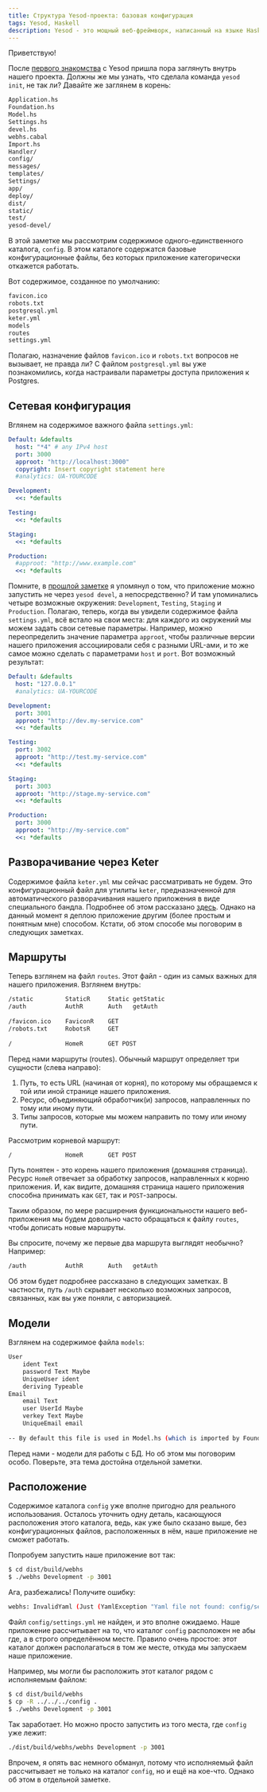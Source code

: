 ```yaml
---
title: Структура Yesod-проекта: базовая конфигурация
tags: Yesod, Haskell
description: Yesod - это мощный веб-фреймворк, написанный на языке Haskell. Пришла пора изучить структуру нашего проекта. И начнём мы с базовой конфигурации.
---
```


Приветствую!

После [первого знакомства](http://blog.dshevchenko.biz/2014/12/18/yesod-hello-world.html) с Yesod пришла пора заглянуть внутрь нашего проекта. Должны же мы узнать, что сделала команда `yesod init`, не так ли? Давайте же заглянем в корень:

```bash
Application.hs
Foundation.hs 
Model.hs       
Settings.hs    
devel.hs       
webhs.cabal
Import.hs      
Handler/        
config/         
messages/       
templates/      
Settings/       
app/            
deploy/         
dist/           
static/         
test/           
yesod-devel/
```

В этой заметке мы рассмотрим содержимое одного-единственного каталога, `config`. В этом каталоге содержатся базовые конфигурационные файлы, без которых приложение категорически откажется работать.

Вот содержимое, созданное по умолчанию:

```bash
favicon.ico    
robots.txt     
postgresql.yml 
keter.yml      
models         
routes         
settings.yml
```

Полагаю, назначение файлов `favicon.ico` и `robots.txt` вопросов не вызывает, не правда ли? С файлом `postgresql.yml` вы уже познакомились, когда настраивали параметры доступа приложения к Postgres. 

## Сетевая конфигурация

Вглянем на содержимое важного файла `settings.yml`:

```yaml
Default: &defaults
  host: "*4" # any IPv4 host
  port: 3000
  approot: "http://localhost:3000"
  copyright: Insert copyright statement here
  #analytics: UA-YOURCODE

Development:
  <<: *defaults

Testing:
  <<: *defaults

Staging:
  <<: *defaults

Production:
  #approot: "http://www.example.com"
  <<: *defaults

```

Помните, в [прошлой заметке](http://blog.dshevchenko.biz/2014/12/18/yesod-hello-world.html) я упомянул о том, что приложение можно запустить не через `yesod devel`, а непосредственно? И там упоминались четыре возможные окружения: `Development`, `Testing`, `Staging` и `Production`. Полагаю, теперь, когда вы увидели содержимое файла `settings.yml`, всё встало на свои места: для каждого из окружений мы можем задать свои сетевые параметры. Например, можно переопределить значение параметра `approot`, чтобы различные версии нашего приложения ассоциировали себя с разными URL-ами, и то же самое можно сделать с параметрами `host` и `port`. Вот возможный результат:

```yaml
Default: &defaults
  host: "127.0.0.1"
  #analytics: UA-YOURCODE

Development:
  port: 3001
  approot: "http://dev.my-service.com"
  <<: *defaults

Testing:
  port: 3002
  approot: "http://test.my-service.com"
  <<: *defaults

Staging:
  port: 3003
  approot: "http://stage.my-service.com"
  <<: *defaults

Production:
  port: 3000
  approot: "http://my-service.com"
  <<: *defaults
```

## Разворачивание через Keter

Содержимое файла `keter.yml` мы сейчас рассматривать не будем. Это конфигурационный файл для утилиты `keter`, предназначенной для автоматического разворачивания нашего приложения в виде специального бандла. Подробнее об этом рассказано [здесь](http://www.yesodweb.com/blog/2012/05/keter-app-deployment). Однако на данный момент я деплою приложение другим (более простым и понятным мне) способом. Кстати, об этом способе мы поговорим в следующих заметках.

## Маршруты

Теперь взглянем на файл `routes`. Этот файл - один из самых важных для нашего приложения. Взглянем внутрь:

```bash
/static         StaticR     Static getStatic
/auth           AuthR       Auth   getAuth
   
/favicon.ico    FaviconR    GET
/robots.txt     RobotsR     GET
   
/               HomeR       GET POST
```

Перед нами маршруты (routes). Обычный маршрут определяет три сущности (слева направо):

1. Путь, то есть URL (начиная от корня), по которому мы обращаемся к той или иной странице нашего приложения.
2. Ресурс, объединяющий обработчик(и) запросов, направленных по тому или иному пути.
3. Типы запросов, которые мы можем направить по тому или иному пути.

Рассмотрим корневой маршрут:

```bash
/               HomeR       GET POST
```

Путь понятен - это корень нашего приложения (домашняя страница). Ресурс `HomeR` отвечает за обработку запросов, направленных к корню приложения. И, как видите, домашняя страница нашего приложения способна принимать как `GET`, так и `POST`-запросы.

Таким образом, по мере расширения функциональности нашего веб-приложения мы будем довольно часто обращаться к файлу `routes`, чтобы дописать новые маршруты.

Вы спросите, почему же первые два маршрута выглядят необычно? Например:

```bash
/auth           AuthR       Auth   getAuth
```

Об этом будет подробнее рассказано в следующих заметках. В частности, путь `/auth` скрывает несколько возможных запросов, связанных, как вы уже поняли, с авторизацией.

## Модели

Взглянем на содержимое файла `models`:

```bash
User
    ident Text
    password Text Maybe
    UniqueUser ident
    deriving Typeable
Email
    email Text
    user UserId Maybe
    verkey Text Maybe
    UniqueEmail email
 
-- By default this file is used in Model.hs (which is imported by Foundation.hs)
```

Перед нами - модели для работы с БД. Но об этом мы поговорим особо. Поверьте, эта тема достойна отдельной заметки.

## Расположение

Содержимое каталога `config` уже вполне пригодно для реального использования. Осталось уточнить одну деталь, касающуюся расположения этого каталога, ведь, как уже было сказано выше, без конфигурационных файлов, расположенных в нём, наше приложение не сможет работать.

Попробуем запустить наше приложение вот так:

```bash
$ cd dist/build/webhs
$ ./webhs Development -p 3001
```

Ага, разбежались! Получите ошибку:

```bash
webhs: InvalidYaml (Just (YamlException "Yaml file not found: config/settings.yml"))
```

Файл `config/settings.yml` не найден, и это вполне ожидаемо. Наше приложение рассчитывает на то, что каталог `config` расположен не абы где, а в строго определённом месте. Правило очень простое: этот каталог должен располагаться в том же месте, откуда мы запускаем наше приложение.

Например, мы могли бы расположить этот каталог рядом с исполняемым файлом:

```bash
$ cd dist/build/webhs
$ cp -R ../../../config .
$ ./webhs Development -p 3001
```

Так заработает. Но можно просто запустить из того места, где `config` уже лежит:

```bash
./dist/build/webhs/webhs Development -p 3001
```

Впрочем, я опять вас немного обманул, потому что исполняемый файл рассчитывает не только на каталог `config`, но и ещё на кое-что. Однако об этом в отдельной заметке. 










